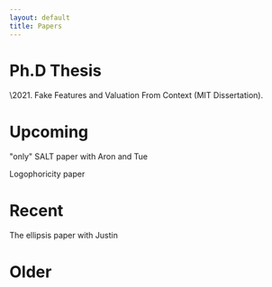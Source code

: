 ```yaml
---
layout: default
title: Papers
---
```



# Ph.D Thesis

\2021. Fake Features and Valuation From Context (MIT Dissertation).



# Upcoming




"only" SALT paper with Aron and Tue


Logophoricity paper


# Recent

The ellipsis paper with Justin


# Older
